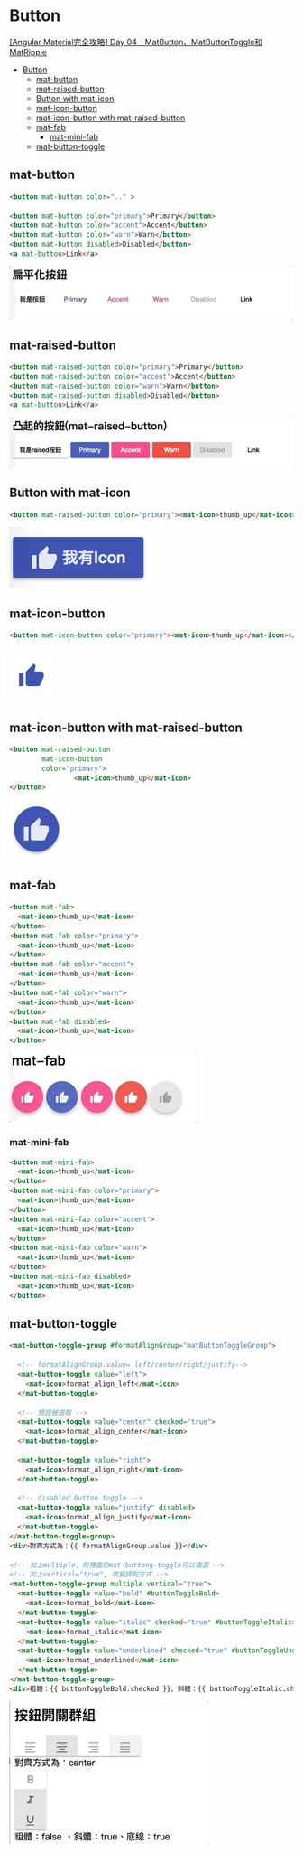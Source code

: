# Button 
[[Angular Material完全攻略] Day 04 - MatButton、MatButtonToggle和MatRipple](https://ithelp.ithome.com.tw/articles/10193055)

- [Button](#button)
  - [mat-button](#mat-button)
  - [mat-raised-button](#mat-raised-button)
  - [Button with mat-icon](#button-with-mat-icon)
  - [mat-icon-button](#mat-icon-button)
  - [mat-icon-button with mat-raised-button](#mat-icon-button-with-mat-raised-button)
  - [mat-fab](#mat-fab)
    - [mat-mini-fab](#mat-mini-fab)
  - [mat-button-toggle](#mat-button-toggle)

## mat-button

```html
<button mat-button color=".." >

<button mat-button color="primary">Primary</button>
<button mat-button color="accent">Accent</button>
<button mat-button color="warn">Warn</button>
<button mat-button disabled>Disabled</button>
<a mat-button>Link</a> 
```

![image](images/02-mat-button-color.gif)

## mat-raised-button

```html
<button mat-raised-button color="primary">Primary</button>
<button mat-raised-button color="accent">Accent</button>
<button mat-raised-button color="warn">Warn</button>
<button mat-raised-button disabled>Disabled</button>
<a mat-button>Link</a>
```

![gif](images/03-mat-raised-button.gif)


## Button with mat-icon

```html
<button mat-raised-button color="primary"><mat-icon>thumb_up</mat-icon> 我有Icon</button>
```

![圖 1](images/8591e3c84c5973ac5e77b88f2d264c2f96913ba0c9072157872c2b1f93f8419c.png)  


## mat-icon-button

```html
<button mat-icon-button color="primary"><mat-icon>thumb_up</mat-icon></button>
```
![圖 2](images/535c65341e1ff801342f45694d0fe3cc2d3c4569615ec1f928ea05905a6d9245.png)  


## mat-icon-button with mat-raised-button

```html
<button mat-raised-button 
        mat-icon-button 
        color="primary">
                <mat-icon>thumb_up</mat-icon>
</button>
```
![圖 3](images/9d942399bcae6d023262fed8d96d887ff2da3efa15f2c63e304f07f378081304.png)  




## mat-fab

```html
<button mat-fab>
  <mat-icon>thumb_up</mat-icon>
</button>
<button mat-fab color="primary">
  <mat-icon>thumb_up</mat-icon>
</button>
<button mat-fab color="accent">
  <mat-icon>thumb_up</mat-icon>
</button>
<button mat-fab color="warn">
  <mat-icon>thumb_up</mat-icon>
</button>
<button mat-fab disabled>
  <mat-icon>thumb_up</mat-icon>
</button>
```

![](images/08-mat-fab.gif)

### mat-mini-fab

```html
<button mat-mini-fab>
  <mat-icon>thumb_up</mat-icon>
</button>
<button mat-mini-fab color="primary">
  <mat-icon>thumb_up</mat-icon>
</button>
<button mat-mini-fab color="accent">
  <mat-icon>thumb_up</mat-icon>
</button>
<button mat-mini-fab color="warn">
  <mat-icon>thumb_up</mat-icon>
</button>
<button mat-mini-fab disabled>
  <mat-icon>thumb_up</mat-icon>
</button>
```


## mat-button-toggle

```html
<mat-button-toggle-group #formatAlignGroup="matButtonToggleGroup">
  
  <!-- formatAlignGroup.value= left/center/right/justify-->
  <mat-button-toggle value="left">
    <mat-icon>format_align_left</mat-icon>
  </mat-button-toggle>
  
  <!-- 預設被選取 -->
  <mat-button-toggle value="center" checked="true">
    <mat-icon>format_align_center</mat-icon>
  </mat-button-toggle>
  
  <mat-button-toggle value="right">
    <mat-icon>format_align_right</mat-icon>
  </mat-button-toggle>

  <!-- disabled button toggle -->
  <mat-button-toggle value="justify" disabled>
    <mat-icon>format_align_justify</mat-icon>
  </mat-button-toggle>
</mat-button-toggle-group>
<div>對齊方式為：{{ formatAlignGroup.value }}</div>

<!-- 加上multiple，則裡面的mat-buttong-toggle可以複選 -->
<!-- 加上vertical="true", 改變排列方式 -->
<mat-button-toggle-group multiple vertical="true">
  <mat-button-toggle value="bold" #buttonToggleBold>
    <mat-icon>format_bold</mat-icon>
  </mat-button-toggle>
  <mat-button-toggle value="italic" checked="true" #buttonToggleItalic>
    <mat-icon>format_italic</mat-icon>
  </mat-button-toggle>
  <mat-button-toggle value="underlined" checked="true" #buttonToggleUnderlined>
    <mat-icon>format_underlined</mat-icon>
  </mat-button-toggle>
</mat-button-toggle-group>
<div>粗體：{{ buttonToggleBold.checked }}、斜體：{{ buttonToggleItalic.checked }}、底線：{{ buttonToggleUnderlined.checked }}</div>
```


![](images/11-button-toggle-group.gif)